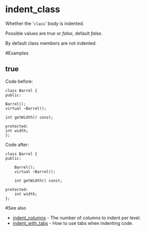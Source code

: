 # indent_class

Whether the '`class`' body is indented.

Possible values are _true_ or _false_, default _false_.

By default class members are not indented.

#Examples
## true
Code before:
```
class Barrel {
public:

Barrel();
virtual ~Barrel();

int getWidth() const;

protected:
int width;
};
```
Code after:
```
class Barrel {
public:

	Barrel();
	virtual ~Barrel();

	int getWidth() const;

protected:
	int width;
};
```

#See also
* [indent_columns](indent_columns.md) - The number of columns to indent per level.
* [indent_with_tabs](indent_with_tabs.md) - How to use tabs when indenting code.
